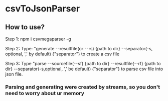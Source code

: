 # csvToJsonParser

## How to use?

 Step 1: npm i csvmegaparser -g

 Step 2: Type: "generate --resultfile(or --rs) {path to dir} --separator(-s, optional, ',' by default) {"separator"} to create a csv file

 Step 3: Type "parse --sourcefile(--sf) {path to dir} --resultfile(--rf) {path to dir} --separator(-s,optional, ',' be default) {"separator"} to parse csv file into json file.

### Parsing and generating were created by streams, so you don't need to worry about ur memory
